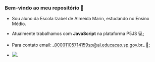 ### Bem-vindo ao meu repositório 👀

- Sou aluno da Escola Izabel de Almeida Marin, estudando no Ensino Médio.
- Atualmente trabalhamos com **JavaScript** na plataforma P5JS 💻;
- Para contato email: _00001105714159sp@al.educacao.sp.gov.br_ 📧;

- ![](https://media1.tenor.com/m/DYzUq3uX1QgAAAAC/tom-and-jerry-evil.gif).
